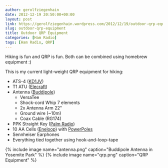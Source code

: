 ```yaml
---
author: gerolfziegenhain
date: 2012-12-19 20:50:00+00:00
layout: post
link: https://gerolfziegenhain.wordpress.com/2012/12/19/outdoor-qrp-equipment/
slug: outdoor-qrp-equipment
title: Outdoor QRP Equipment
categories: [Ham Radio]
tags: [Ham Radio, QRP]
---
```


Hiking is fun and QRP is fun. Both can be combined using homebrew equipment :)

This is my current light-weight QRP equipment for hiking:

	
  * ATS-4 ([KD1JV](http://kd1jv.qrpradio.com/))
  * T1 ATU ([Elecraft](http://www.elecraft.com/))
  * Antenna ([Buddipole](http://www.buddipole.com/))
    * VersaTee
    * Shock-cord Whip 7 elements
    * 2x Antenna Arm 22"
    * Ground wire (~10m)
    * Coax Cable (RG174)
  * PPK Straight Key ([Palm Radio](http://www.palm-radio.de/))
  * 10 AA Cells ([Eneloop](http://en.wikipedia.org/wiki/Eneloop)) with [PowerPoles](http://www.andersonpower.com/)
  * Sennheiser Earphones
  * Everything tied together using hook-and-loop-tape

{% include image name="antenna.png" caption="Buddipole Antenna in Yosemite Park" %}
{% include image name="qrp.png" caption="QRP Equipment" %}

